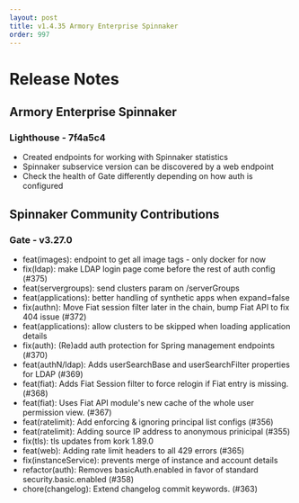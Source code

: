 ```yaml
---
layout: post
title: v1.4.35 Armory Enterprise Spinnaker
order: 997
---
```


# Release Notes


## Armory Enterprise Spinnaker

### Lighthouse - 7f4a5c4
 - Created endpoints for working with Spinnaker statistics
 - Spinnaker subservice version can be discovered by a web endpoint
 - Check the health of Gate differently depending on how auth is configured


## Spinnaker Community Contributions

### Gate - v3.27.0
 - feat(images): endpoint to get all image tags - only docker for now
 - fix(ldap): make LDAP login page come before the rest of auth config (#375)
 - feat(servergroups): send clusters param on /serverGroups
 - feat(applications): better handling of synthetic apps when expand=false
 - fix(authn): Move Fiat session filter later in the chain, bump Fiat API to fix 404 issue (#372)
 - feat(applications): allow clusters to be skipped when loading application details
 - fix(auth): (Re)add auth protection for Spring management endpoints (#370)
 - feat(authN/ldap): Adds userSearchBase and userSearchFilter properties for LDAP (#369)
 - feat(fiat): Adds Fiat Session filter to force relogin if Fiat entry is missing. (#368)
 - feat(fiat): Uses Fiat API module's new cache of the whole user permission view. (#367)
 - feat(ratelimit): Add enforcing & ignoring principal list configs (#356)
 - feat(ratelimit): Adding source IP address to anonymous prinicipal (#355)
 - fix(tls): tls updates from kork 1.89.0
 - feat(web): Adding rate limit headers to all 429 errors (#365)
 - fix(instanceService): prevents merge of instance and account details
 - refactor(auth): Removes basicAuth.enabled in favor of standard security.basic.enabled (#358)
 - chore(changelog): Extend changelog commit keywords. (#363)
